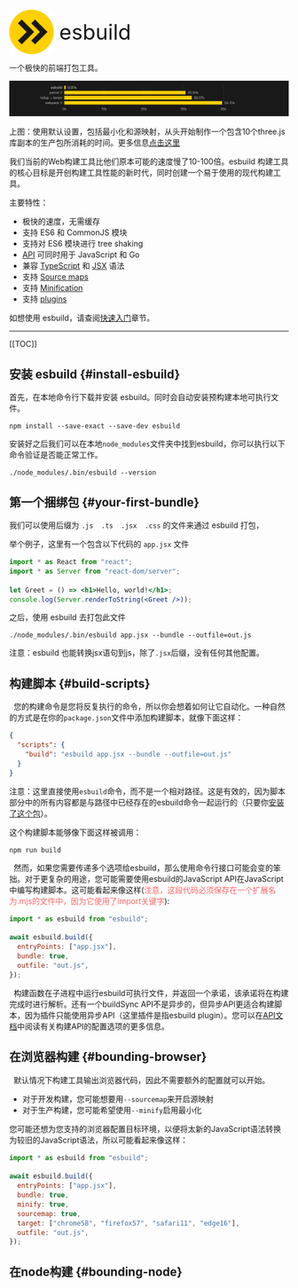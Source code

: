 <p style="display: flex; align-items: center;">
  <img src="./favicon.svg" alt="esbuild" width="80" style="display: inline-block;" /><span style="display: inline-block; font-size: 38px; margin-left: 10px;">esbuild</span>
</p>

一个极快的前端打包工具。

![Production bundle](production-bundle.png)

上图：使用默认设置，包括最小化和源映射，从头开始制作一个包含10个three.js库副本的生产包所消耗的时间。更多信息[点击这里](https://esbuild.github.io/faq/#benchmark-details)

我们当前的Web构建工具比他们原本可能的速度慢了10-100倍。esbuild 构建工具的核心目标是开创构建工具性能的新时代，同时创建一个易于使用的现代构建工具。

主要特性：

- 极快的速度，无需缓存
- 支持 ES6 和 CommonJS 模块
- 支持对 ES6 模块进行 tree shaking
- [API](https://esbuild.github.io/api/) 可同时用于 JavaScript 和 Go
- 兼容 [TypeScript](https://esbuild.docschina.org/content-types/#typescript) 和 [JSX](https://esbuild.docschina.org/content-types/#jsx) 语法
- 支持 [Source maps](https://esbuild.docschina.org/api/#sourcemap)
- 支持 [Minification](https://esbuild.docschina.org/api/#minify)
- 支持 [plugins](https://esbuild.docschina.org/plugins/)

如想使用 esbuild，请查阅[快速入门](https://esbuild.docschina.org/getting-started/)章节。

---

[[TOC]]

## 安装 esbuild {#install-esbuild}

首先，在本地命令行下载并安装 esbuild。同时会自动安装预构建本地可执行文件。

```shell
npm install --save-exact --save-dev esbuild
```

安装好之后我们可以在本地`node_modules`文件夹中找到esbuild，你可以执行以下命令验证是否能正常工作。

```shell
./node_modules/.bin/esbuild --version
```

## 第一个捆绑包 {#your-first-bundle}

我们可以使用后缀为 `.js  .ts  .jsx  .css` 的文件来通过 esbuild 打包，

举个例子，这里有一个包含以下代码的 `app.jsx` 文件

```jsx
import * as React from "react";
import * as Server from "react-dom/server";

let Greet = () => <h1>Hello, world!</h1>;
console.log(Server.renderToString(<Greet />));
```

之后，使用 esbuild 去打包此文件

```shell
./node_modules/.bin/esbuild app.jsx --bundle --outfile=out.js
```

注意：esbuild 也能转换jsx语句到js，除了`.jsx`后缀，没有任何其他配置。

## 构建脚本 {#build-scripts}

&nbsp;&nbsp;您的构建命令是您将反复执行的命令，所以你会想着如何让它自动化。一种自然的方式是在你的`package.json`文件中添加构建脚本，就像下面这样：

```json
{
  "scripts": {
    "build": "esbuild app.jsx --bundle --outfile=out.js"
  }
}
```

注意：这里直接使用`esbuild`命令，而不是一个相对路径。这是有效的，因为脚本部分中的所有内容都是与路径中已经存在的esbuild命令一起运行的（只要你[安装了这个包](#install-esbuild)）。

这个构建脚本能够像下面这样被调用：

```shell
npm run build
```

&nbsp;&nbsp;然而，如果您需要传递多个选项给esbuild，那么使用命令行接口可能会变的笨拙。对于更复杂的用途，您可能需要使用esbuild的JavaScript API在JavaScript中编写构建脚本。这可能看起来像这样(<font color="#FF6666">注意，这段代码必须保存在一个扩展名为.mjs的文件中，因为它使用了import关键字</font>):

```js
import * as esbuild from "esbuild";

await esbuild.build({
  entryPoints: ["app.jsx"],
  bundle: true,
  outfile: "out.js",
});
```

&nbsp;&nbsp;构建函数在子进程中运行esbuild可执行文件，并返回一个承诺，该承诺将在构建完成时进行解析。还有一个buildSync API不是异步的，但异步API更适合构建脚本，因为插件只能使用异步API（这里插件是指esbuild plugin）。您可以在[API文档](https://esbuild.github.io/api/#build)中阅读有关构建API的配置选项的更多信息。

## 在浏览器构建 {#bounding-browser}

&nbsp;&nbsp;默认情况下构建工具输出浏览器代码，因此不需要额外的配置就可以开始。

- 对于开发构建，您可能想要用`--sourcemap`来开启源映射
- 对于生产构建，您可能希望使用`--minify`启用最小化

您可能还想为您支持的浏览器配置目标环境，以便将太新的JavaScript语法转换为较旧的JavaScript语法，所以可能看起来像这样：

```js
import * as esbuild from "esbuild";

await esbuild.build({
  entryPoints: ["app.jsx"],
  bundle: true,
  minify: true,
  sourcemap: true,
  target: ["chrome58", "firefox57", "safari11", "edge16"],
  outfile: "out.js",
});
```

## 在node构建 {#bounding-node}
